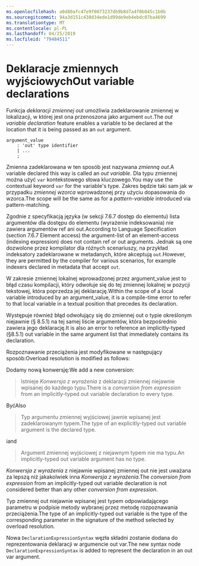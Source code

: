 ```yaml
---
ms.openlocfilehash: a0d80afc47e9f0073237db9b8d7a4f0b045c1b0b
ms.sourcegitcommit: 94a3d151c438d34ede1d99de9eb4ebdc07ba4699
ms.translationtype: MT
ms.contentlocale: pl-PL
ms.lasthandoff: 04/25/2019
ms.locfileid: "79484511"
---
```

# <a name="out-variable-declarations"></a><span data-ttu-id="62b5b-101">Deklaracje zmiennych wyjściowych</span><span class="sxs-lookup"><span data-stu-id="62b5b-101">Out variable declarations</span></span>

<span data-ttu-id="62b5b-102">Funkcja *deklaracji zmiennej out* umożliwia zadeklarowanie zmiennej w lokalizacji, w której jest ona przenoszona jako argument `out`.</span><span class="sxs-lookup"><span data-stu-id="62b5b-102">The *out variable declaration* feature enables a variable to be declared at the location that it is being passed as an `out` argument.</span></span>

```antlr
argument_value
    : 'out' type identifier
    | ...
    ;
```

<span data-ttu-id="62b5b-103">Zmienna zadeklarowana w ten sposób jest nazywana *zmienną out*.</span><span class="sxs-lookup"><span data-stu-id="62b5b-103">A variable declared this way is called an *out variable*.</span></span> <span data-ttu-id="62b5b-104">Dla typu zmiennej można użyć `var` kontekstowego słowa kluczowego.</span><span class="sxs-lookup"><span data-stu-id="62b5b-104">You may use the contextual keyword `var` for the variable's type.</span></span> <span data-ttu-id="62b5b-105">Zakres będzie taki sam jak w przypadku *zmiennej wzorca* wprowadzonej przy użyciu dopasowania do wzorca.</span><span class="sxs-lookup"><span data-stu-id="62b5b-105">The scope will be the same as for a *pattern-variable* introduced via pattern-matching.</span></span>

<span data-ttu-id="62b5b-106">Zgodnie z specyfikacją języka (w sekcji 7.6.7 dostęp do elementu) lista argumentów dla dostępu do elementu (wyrażenie indeksowania) nie zawiera argumentów ref ani out.</span><span class="sxs-lookup"><span data-stu-id="62b5b-106">According to Language Specification (section 7.6.7 Element access) the argument-list of an element-access (indexing expression) does not contain ref or out arguments.</span></span> <span data-ttu-id="62b5b-107">Jednak są one dozwolone przez kompilator dla różnych scenariuszy, na przykład indeksatory zadeklarowane w metadanych, które akceptują `out`.</span><span class="sxs-lookup"><span data-stu-id="62b5b-107">However, they are permitted by the compiler for various scenarios, for example indexers declared in metadata that accept `out`.</span></span>

<span data-ttu-id="62b5b-108">W zakresie zmiennej lokalnej wprowadzonej przez argument_value jest to błąd czasu kompilacji, który odwołuje się do tej zmiennej lokalnej w pozycji tekstowej, która poprzedza jej deklarację.</span><span class="sxs-lookup"><span data-stu-id="62b5b-108">Within the scope of a local variable introduced by an argument_value, it is a compile-time error to refer to that local variable in a textual position that precedes its declaration.</span></span>

<span data-ttu-id="62b5b-109">Występuje również błąd odwołujący się do zmiennej out o typie określonym niejawnie (§ 8.5.1) na tej samej liście argumentów, która bezpośrednio zawiera jego deklarację.</span><span class="sxs-lookup"><span data-stu-id="62b5b-109">It is also an error to reference an implicitly-typed (§8.5.1) out variable in the same argument list that immediately contains its declaration.</span></span>

<span data-ttu-id="62b5b-110">Rozpoznawanie przeciążenia jest modyfikowane w następujący sposób:</span><span class="sxs-lookup"><span data-stu-id="62b5b-110">Overload resolution is modified as follows:</span></span>

<span data-ttu-id="62b5b-111">Dodamy nową konwersję:</span><span class="sxs-lookup"><span data-stu-id="62b5b-111">We add a new conversion:</span></span>

> <span data-ttu-id="62b5b-112">Istnieje *Konwersja z wyrażenia* z deklaracji zmiennej niejawnie wpisanej do każdego typu.</span><span class="sxs-lookup"><span data-stu-id="62b5b-112">There is a *conversion from expression* from an implicitly-typed out variable declaration to every type.</span></span>

<span data-ttu-id="62b5b-113">Być</span><span class="sxs-lookup"><span data-stu-id="62b5b-113">Also</span></span>

> <span data-ttu-id="62b5b-114">Typ argumentu zmiennej wyjściowej jawnie wpisanej jest zadeklarowanym typem.</span><span class="sxs-lookup"><span data-stu-id="62b5b-114">The type of an explicitly-typed out variable argument is the declared type.</span></span>

<span data-ttu-id="62b5b-115">i</span><span class="sxs-lookup"><span data-stu-id="62b5b-115">and</span></span>

> <span data-ttu-id="62b5b-116">Argument zmiennej wyjściowej z niejawnym typem nie ma typu.</span><span class="sxs-lookup"><span data-stu-id="62b5b-116">An implicitly-typed out variable argument has no type.</span></span>

<span data-ttu-id="62b5b-117">*Konwersja z wyrażenia* z niejawnie wpisanej zmiennej out nie jest uważana za lepszą niż jakakolwiek inna *Konwersja z wyrażenia*.</span><span class="sxs-lookup"><span data-stu-id="62b5b-117">The *conversion from expression* from an implicitly-typed out variable declaration is not considered better than any other *conversion from expression*.</span></span>

<span data-ttu-id="62b5b-118">Typ zmiennej out niejawnie wpisanej jest typem odpowiadającego parametru w podpisie metody wybranej przez metodę rozpoznawania przeciążenia.</span><span class="sxs-lookup"><span data-stu-id="62b5b-118">The type of an implicitly-typed out variable is the type of the corresponding parameter in the signature of the method selected by overload resolution.</span></span>

<span data-ttu-id="62b5b-119">Nowa `DeclarationExpressionSyntax` węzła składni zostanie dodana do reprezentowania deklaracji w argumencie out var.</span><span class="sxs-lookup"><span data-stu-id="62b5b-119">The new syntax node `DeclarationExpressionSyntax` is added to represent the declaration in an out var argument.</span></span>

